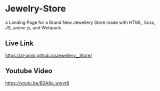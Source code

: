 # Jewelry-Store
a Landing Page for a Brand New Jewellery Store
made with 
HTML, Scss, JS, anime js, and Webpack.

## Live Link
https://al-amiir.github.io/Jewellery__Store/

## Youtube Video 
https://youtu.be/B3A8s_wwvt8
